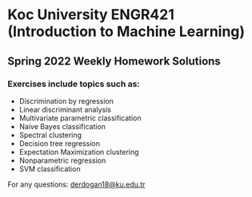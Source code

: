 # Koc University ENGR421 (Introduction to Machine Learning)
## Spring 2022 Weekly Homework Solutions
### Exercises include topics such as:
- Discrimination by regression
- Linear discriminant analysis
- Multivariate parametric classification
- Naive Bayes classification
- Spectral clustering
- Decision tree regression
- Expectation Maximization clustering
- Nonparametric regression
- SVM classification

For any questions: derdogan18@ku.edu.tr
